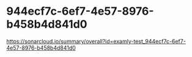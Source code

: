 # 944ecf7c-6ef7-4e57-8976-b458b4d841d0
https://sonarcloud.io/summary/overall?id=examly-test_944ecf7c-6ef7-4e57-8976-b458b4d841d0
